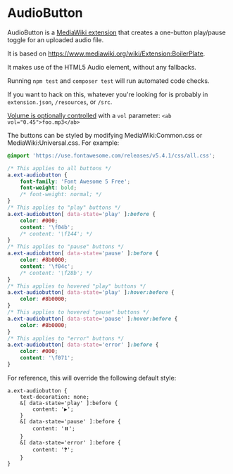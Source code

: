 # AudioButton

AudioButton is a [MediaWiki extension](https://www.mediawiki.org/wiki/Manual:Extensions) that creates a one-button play/pause toggle for an uploaded audio file.

It is based on https://www.mediawiki.org/wiki/Extension:BoilerPlate.

It makes use of the HTML5 Audio element, without any fallbacks.

Running `npm test` and `composer test` will run automated code checks.

If you want to hack on this, whatever you're looking for is probably in `extension.json`, `/resources`, or `/src`.

[Volume is optionally controlled](https://developer.mozilla.org/en-US/docs/Web/API/HTMLMediaElement/volume) with a `vol` parameter: `<ab vol="0.45">foo.mp3</ab>`

The buttons can be styled by modifying MediaWiki:Common.css or MediaWiki:Universal.css. For example:
```css
@import 'https://use.fontawesome.com/releases/v5.4.1/css/all.css';

/* This applies to all buttons */
a.ext-audiobutton {
    font-family: 'Font Awesome 5 Free';
    font-weight: bold;
    /* font-weight: normal; */
}
/* This applies to "play" buttons */
a.ext-audiobutton[ data-state='play' ]:before {
    color: #000;
    content: '\f04b';
    /* content: '\f144'; */
}
/* This applies to "pause" buttons */
a.ext-audiobutton[ data-state='pause' ]:before {
    color: #8b0000;
    content: '\f04c';
    /* content: '\f28b'; */
}
/* This applies to hovered "play" buttons */
a.ext-audiobutton[ data-state='play' ]:hover:before {
    color: #8b0000;
}
/* This applies to hovered "pause" buttons */
a.ext-audiobutton[ data-state='pause' ]:hover:before {
    color: #8b0000;
}
/* This applies to "error" buttons */
a.ext-audiobutton[ data-state='error' ]:before {
    color: #000;
    content: '\f071';
}
```

For reference, this will override the following default style:
```less
a.ext-audiobutton {
	text-decoration: none;
	&[ data-state='play' ]:before {
		content: '▶️';
	}
	&[ data-state='pause' ]:before {
		content: '⏸️';
	}
	&[ data-state='error' ]:before {
		content: '❓️';
	}
}
```
